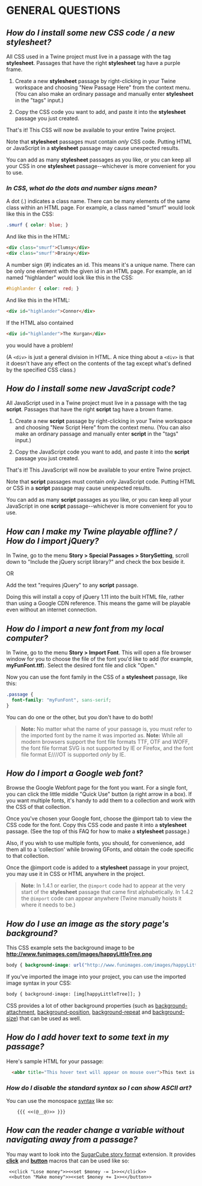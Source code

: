 # GENERAL QUESTIONS

## *How do I install some new CSS code / a new stylesheet?*

All CSS used in a Twine project must live in a passage with the tag **stylesheet**. Passages that have the right **stylesheet** tag have a purple frame.

1. Create a new **stylesheet** passage by right-clicking in your Twine workspace and choosing "New Passage Here" from the context menu. (You can also make an ordinary passage and manually enter **stylesheet** in the "tags" input.)

2. Copy the CSS code you want to add, and paste it into the **stylesheet** passage you just created.

That's it\! This CSS will now be available to your entire Twine project.

Note that **stylesheet** passages must contain *only* CSS code. Putting HTML or JavaScript in a **stylesheet** passage may cause unexpected results.

You can add as many **stylesheet** passages as you like, or you can keep all your CSS in one **stylesheet** passage--whichever is more convenient for you to use.

### *In CSS, what do the dots and number signs mean?*

A dot (.) indicates a class name. There can be many elements of the same class within an HTML page. For example, a class named "smurf" would look like this in the CSS:

```css
.smurf { color: blue; }
```

And like this in the HTML:

```html
<div class="smurf">Clumsy</div>
<div class="smurf">Brainy</div>
```

A number sign (\#) indicates an id. This means it's a unique name. There can be only one element with the given id in an HTML page. For example, an id named "highlander" would look like this in the CSS:

```css
#highlander { color: red; }
```

And like this in the HTML:

```html
<div id="highlander">Connor</div>
```

If the HTML also contained

```html
<div id="highlander">The Kurgan</div>
```

you would have a problem\!

(A `<div>` is just a general division in HTML. A nice thing about a `<div>` is that it doesn't have any effect on the contents of the tag except what's defined by the specified CSS class.)

## *How do I install some new JavaScript code?*

All JavaScript used in a Twine project must live in a passage with the tag **script**. Passages that have the right **script** tag have a brown frame.

1. Create a new **script** passage by right-clicking in your Twine workspace and choosing "New Script Here" from the context menu. (You can also make an ordinary passage and manually enter **script** in the "tags" input.)

2. Copy the JavaScript code you want to add, and paste it into the **script** passage you just created.

That's it\! This JavaScript will now be available to your entire Twine project.

Note that **script** passages must contain *only* JavaScript code. Putting HTML or CSS in a **script** passage may cause unexpected results.

You can add as many **script** passages as you like, or you can keep all your JavaScript in one **script** passage--whichever is more convenient for you to use.

## *How can I make my Twine playable offline? / How do I import jQuery?*

In Twine, go to the menu **Story \> Special Passages \> StorySetting**, scroll down to "Include the jQuery script library?" and check the box beside it.

OR

Add the text "requires jQuery" to any **script** passage.

Doing this will install a copy of jQuery 1.11 into the built HTML file, rather than using a Google CDN reference. This means the game will be playable even without an internet connection.

## *How do I import a new font from my local computer?*

In Twine, go to the menu **Story \> Import Font**. This will open a file browser window for you to choose the file of the font you'd like to add (for example, **myFunFont.ttf**). Select the desired font file and click "Open."

Now you can use the font family in the CSS of a **stylesheet** passage, like this:

```css
.passage {
  font-family: "myFunFont", sans-serif;
}
```

You can do one or the other, but you don't have to do both\!

> **Note:** No matter what the name of your passage is, you must refer to the imported font by the name it was imported as.
> **Note:** While all modern browsers support the font file formats TTF, OTF and WOFF, the font file format SVG is not supported by IE or Firefox, and the font file format E////OT is supported *only* by IE.

## *How do I import a Google web font?*

Browse the Google Webfont page for the font you want. For a single font, you can click the little middle "Quick
Use" button (a right arrow in a box). If you want multiple fonts, it's handy to add them to a collection and work with the CSS of that collection.

Once you've chosen your Google font, choose the @import tab to view the CSS code for the font. Copy this CSS code and paste it into a **stylesheet** passage. (See the top of this FAQ for how to make a **stylesheet** passage.)

Also, if you wish to use multiple fonts, you should, for convenience, add them all to a 'collection' while browing GFonts, and obtain the code specific to that collection.

Once the @import code is added to a **stylesheet** passage in your project, you may use it in CSS or HTML anywhere in the project.

> **Note**: In 1.4.1 or earlier, the `@import` code had to appear at the very start of the **stylesheet** passage that came first alphabetically. In 1.4.2 the `@import` code can appear anywhere (Twine manually hoists it where it needs to be.)

## *How do I use an image as the story page's background?*

This CSS example sets the background image to be **<http://www.funimages.com/images/happyLittleTree.png>**

```css
body { background-image: url("http://www.funimages.com/images/happyLittleTree.png"); }
```

If you've imported the image into your project, you can use the imported image syntax in your CSS:

```html
body { background-image: [img[happyLittleTree]]; }
```

CSS provides a lot of other background properties (such as [background-attachment](https://developer.mozilla.org/en-US/docs/Web/CSS/background-attachment), [background-position](https://developer.mozilla.org/en-US/docs/Web/CSS/background-position), [background-repeat](https://developer.mozilla.org/en-US/docs/Web/CSS/background-repeat)
and [background-size](https://developer.mozilla.org/en-US/docs/Web/CSS/background-size)) that can be used as well.

## *How do I add hover text to some text in my passage?*

Here's sample HTML for your passage:

```html
  <abbr title="This hover text will appear on mouse over">This text is shown as usual.</abbr>
```

### *How do I disable the standard syntax so I can show ASCII art?*

You can use the monospace [syntax](syntax) like so:

```twee
    {{{ <<(@__@)>> }}}
```

## *How can the reader change a variable without navigating away from a passage?*

You may want to look into the [SugarCube story format](http://www.motoslave.net/sugarcube/docs/#macros-button)
extension. It provides **[click](http://www.motoslave.net/sugarcube/docs/#macros-click)** and **[button](http://www.motoslave.net/sugarcube/docs/#macros-button)** macros that can be used like so:

```twee
 <<click "Lose money">><<set $money -= 1>><</click>>
 <<button "Make money">><<set $money += 1>><</button>>
```
